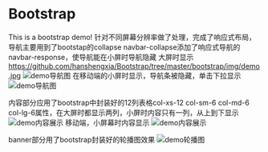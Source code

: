 # Bootstrap
This is a bootstrap demo!
针对不同屏幕分辨率做了处理，完成了响应式布局，导航主要用到了bootstap的collapse navbar-collapse添加了响应式导航的navbar-response，使导航能在小屏时导航隐藏
大屏时显示
https://github.com/hanshengxia/Bootstrap/tree/master/bootstrap/img/demo.jpg
![demo导航图](https://github.com/hanshengxia/Bootstrap/tree/master/bootstrap/img/demo.jpg)
在移动端的小屏时显示，导航条被隐藏，单击下拉显示
![demo导航图](https://github.com/hanshengxia/Bootstrap/tree/master/bootstrap/img/demo2.jpg)

内容部分应用了bootstrap中封装好的12列表格col-xs-12 col-sm-6 col-md-6 col-lg-6属性，在大屏时都显示两列，小屏时内容只有一列，从上到下显示
![demo内容展示](https://github.com/hanshengxia/Bootstrap/tree/master/bootstrap/img/demo3.jpg)
移动端，小屏幕时内容显示
![demo内容展示](https://github.com/hanshengxia/Bootstrap/tree/master/bootstrap/img/demo4.jpg)

banner部分用了bootstrap封装好的轮播图效果
![demo轮播图](https://github.com/hanshengxia/Bootstrap/tree/master/bootstrap/img/demo5.jpg)
